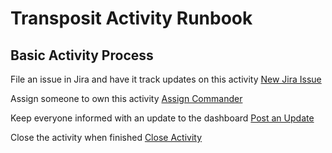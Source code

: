 # Transposit Activity Runbook

## Basic Activity Process

File an issue in Jira and have it track updates on this activity
[New Jira Issue](https://console.staging.transposit.com/mc/t/$orgName/actions/jira_create_issue)

Assign someone to own this activity
[Assign Commander](https://console.staging.transposit.com/mc/t/$orgName/actions/transposit_assign_commander)

Keep everyone informed with an update to the dashboard
[Post an Update](https://console.staging.transposit.com/mc/t/$orgName/actions/post_a_dashboard_update)

Close the activity when finished
[Close Activity](https://console.staging.transposit.com/mc/t/$orgName/actions/close_activity)
